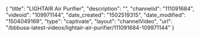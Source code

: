 {
    "title": "LIGHTAIR Air Purifier",
    "description": "",
    "channelid": "111091684",
    "videoid": "109971144",
    "date_created": "1502519315",
    "date_modified": "1504049169",
    "type": "captivate",
    "layout": "channelVideo",
    "url": "\/bbbusa-latest-videos\/lightair-air-purifier\/111091684-109971144"
}
